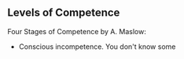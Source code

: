 ## Levels of Competence
Four Stages of Competence by A. Maslow:
- Conscious incompetence. You don't know some
